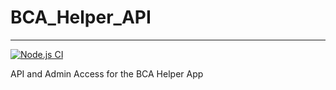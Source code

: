 # BCA_Helper_API   
***  
[![Node.js CI](https://github.com/Kenneth-Fernandes-0620/BCA_Helper_API/actions/workflows/node.js.yml/badge.svg?branch=main)](https://github.com/Kenneth-Fernandes-0620/BCA_Helper_API/actions/workflows/node.js.yml)

API and Admin Access for the BCA Helper App